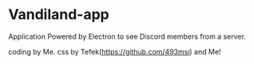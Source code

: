 # Vandiland-app
Application Powered by Electron to see Discord members from a server.

coding by Me. css by Tefek(https://github.com/493msi) and Me!
